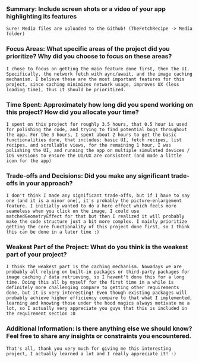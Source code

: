 ### Summary: Include screen shots or a video of your app highlighting its features
    Sure! Media files are uploaded to the Github! (TheFetchRecipe -> Media folder)

### Focus Areas: What specific areas of the project did you prioritize? Why did you choose to focus on these areas?
    I chose to focus on getting the main feature done first, then the UI. Specifically, the network fetch with aync/await, and the image caching mechanism. I believe these are the most important features for this project, since caching minimizes network usage, improves UX (less loading time), thus it should be prioritized.

### Time Spent: Approximately how long did you spend working on this project? How did you allocate your time?
    I spent on this project for roughly 3.5 hours, that 0.5 hour is used for polishing the code, and trying to find potential bugs throughout the app. For the 3 hours, I spent about 2 hours to get the basic functionalities done, that includes: basic UI, fetch recipes, list recipes, and scrollable views, for the remaining 1 hour, I was polishing the UI, and running the app on multiple simulated devices / iOS versions to ensure the UI/UX are consistent (and made a little icon for the app)

### Trade-offs and Decisions: Did you make any significant trade-offs in your approach?
    I don't think I made any significant trade-offs, but if I have to say one (and it is a minor one), it's probably the picture-enlargement feature. I initially wanted to do a hero effect which feels more seameless when you click on the image, I could use matchedGeometryEffect for that but then I realized it will probably make the code structure just a bit more complex. I mainly prioritize getting the core functionality of this project done first, so I think this can be done in a later time :)

### Weakest Part of the Project: What do you think is the weakest part of your project?
    I think the weakest part is the caching mechanism. Nowadays we are probably all relying on built-in packages or third-party packages for image caching / data retrieving, so I havent't done this for a long time. Doing this all by myself for the first time in a while is definitely more challenging compare to getting other requirements done, but it is very interesting! Even though existing packages will probably achieve higher efficiency compare to that what I implemented, learning and knowing those under the hood magics always motivate me a lot, so I actually very appreciate you guys that this is included in the requirement section :D 

### Additional Information: Is there anything else we should know? Feel free to share any insights or constraints you encountered.
    That's all, thank you very much for giving me this interesting project, I actually learned a lot and I really appreciate it! :)
